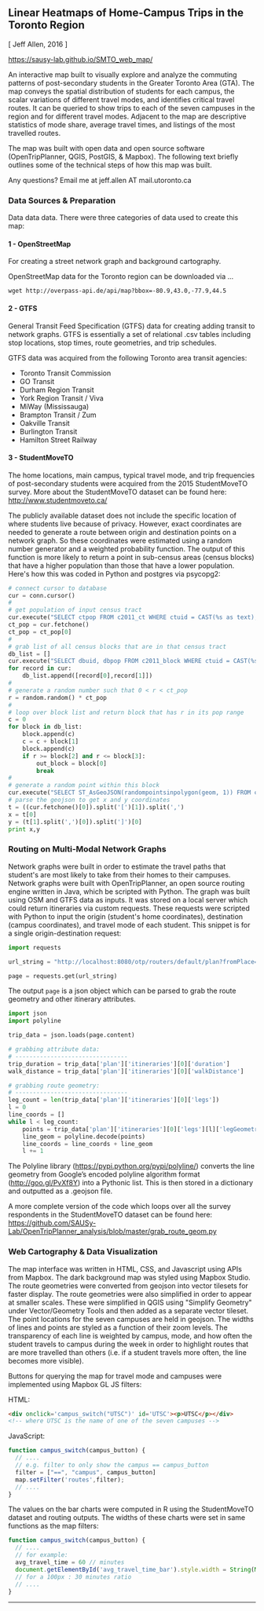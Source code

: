 ## Linear Heatmaps of Home-Campus Trips in the Toronto Region
[ Jeff Allen, 2016 ]

https://sausy-lab.github.io/SMTO_web_map/

An interactive map built to visually explore and analyze the commuting patterns of post-secondary students in the Greater Toronto Area (GTA). The map conveys the spatial distribution of students for each campus, the scalar variations of different travel modes, and identifies critical travel routes. It can be queried to show trips to each of the seven campuses in the region and for different travel modes. Adjacent to the map are descriptive statistics of mode share, average travel times, and listings of the most travelled routes.

The map was built with open data and open source software (OpenTripPlanner, QGIS, PostGIS, & Mapbox). The following text briefly outlines some of the technical steps of how this map was built.

Any questions? Email me at jeff.allen AT mail.utoronto.ca

### Data Sources & Preparation

Data data data. There were three categories of data used to create this map:

#### 1 - OpenStreetMap

For creating a street network graph and background cartography.

OpenStreetMap data for the Toronto region can be downloaded via ...

```
wget http://overpass-api.de/api/map?bbox=-80.9,43.0,-77.9,44.5
```

#### 2 - GTFS

General Transit Feed Specification (GTFS) data for creating adding transit to network graphs. GTFS is essentially a set of relational .csv tables including stop locations, stop times, route geometries, and trip schedules.

GTFS data was acquired from the following Toronto area transit agencies:
- Toronto Transit Commission
- GO Transit
- Durham Region Transit
- York Region Transit / Viva
- MiWay (Mississauga)
- Brampton Transit / Zum
- Oakville Transit
- Burlington Transit
- Hamilton Street Railway

#### 3 - StudentMoveTO

The home locations, main campus, typical travel mode, and trip frequencies of post-secondary students were acquired from the 2015 StudentMoveTO survey. More about the StudentMoveTO dataset can be found here:
http://www.studentmoveto.ca/

The publicly available dataset does not include the specific location of where students live because of privacy. However, exact coordinates are needed to generate a route between origin and destination points on a network graph. So these coordinates were estimated using a random number generator and a weighted probability function. The output of this function is more likely to return a point in sub-census areas (census blocks) that have a higher population than those that have a lower population. Here's how this was coded in Python and postgres via psycopg2:

```python
# connect cursor to database
cur = conn.cursor()
#
# get population of input census tract
cur.execute("SELECT ctpop FROM c2011_ct WHERE ctuid = CAST(%s as text);" %CT_in)
ct_pop = cur.fetchone()
ct_pop = ct_pop[0]
#
# grab list of all census blocks that are in that census tract
db_list = []
cur.execute("SELECT dbuid, dbpop FROM c2011_block WHERE ctuid = CAST(%s as text);" %CT_in)
for record in cur:
    db_list.append([record[0],record[1]])
#
# generate a random number such that 0 < r < ct_pop
r = random.random() * ct_pop
#
# loop over block list and return block that has r in its pop range
c = 0
for block in db_list:
    block.append(c)
    c = c + block[1]
    block.append(c)
    if r >= block[2] and r <= block[3]:
        out_block = block[0]
        break
#
# generate a random point within this block
cur.execute("SELECT ST_AsGeoJSON(randompointsinpolygon(geom, 1)) FROM c2011_block WHERE dbuid = CAST(%s as text);" %out_block)
# parse the geojson to get x and y coordinates
t = ((cur.fetchone()[0]).split('[')[1]).split(',')
x = t[0]
y = (t[1].split(',')[0]).split(']')[0]
print x,y
```

### Routing on Multi-Modal Network Graphs

Network graphs were built in order to estimate the travel paths that student's are most likely to take from their homes to their campuses. Network graphs were built with OpenTripPlanner, an open source routing engine written in Java, which be scripted with Python. The graph was built using OSM and GTFS data as inputs. It was stored on a local server which could return itineraries via custom requests. These requests were scripted with Python to input the origin (student's home coordinates), destination (campus coordinates), and travel mode of each student. This snippet is for a single origin-destination request:

```python
import requests

url_string = "http://localhost:8080/otp/routers/default/plan?fromPlace=" + str(origin_lat) + "%2C" + str(origin_lon) + "&toPlace=" + str(destination_lat) + "%2C" + str(destination_lon) + "&time=8:00am&date=07-20-2016&mode=" + mode + "&maxWalkDistance=999999&arriveBy=false&wheelchair=false&locale=en"

page = requests.get(url_string)
```

The output `page` is a json object which can be parsed to grab the route geometry and other itinerary attributes.

```python
import json
import polyline

trip_data = json.loads(page.content)

# grabbing attribute data:
# --------------------------------
trip_duration = trip_data['plan']['itineraries'][0]['duration']
walk_distance = trip_data['plan']['itineraries'][0]['walkDistance']

# grabbing route geometry:
# --------------------------------
leg_count = len(trip_data['plan']['itineraries'][0]['legs'])
l = 0
line_coords = []
while l < leg_count:
    points = trip_data['plan']['itineraries'][0]['legs'][l]['legGeometry']['points']
    line_geom = polyline.decode(points)
    line_coords = line_coords + line_geom
    l += 1
```

The Polyline library (https://pypi.python.org/pypi/polyline/) converts the line geometry from Google’s encoded polyline algorithm format (http://goo.gl/PvXf8Y) into a Pythonic list. This is then stored in a dictionary and outputted as a .geojson file.

A more complete version of the code which loops over all the survey respondents in the StudentMoveTO dataset can be found here:
https://github.com/SAUSy-Lab/OpenTripPlanner_analysis/blob/master/grab_route_geom.py

### Web Cartography & Data Visualization

The map interface was written in HTML, CSS, and Javascript using APIs from Mapbox. The dark background map was styled using Mapbox Studio. The route geometries were converted from geojson into vector tilesets for faster display. The route geometries were also simplified in order to appear at smaller scales. These were simplified in QGIS using "Simplify Geometry" under Vector/Geometry Tools and then added as a separate vector tileset. The point locations for the seven campuses are held in geojson. The widths of lines and points are styled as a function of their zoom levels. The transparency of each line is weighted by campus, mode, and how often the student travels to campus during the week in order to highlight routes that are more travelled than others (i.e. if a student travels more often, the line becomes more visible).

Buttons for querying the map for travel mode and campuses were implemented using Mapbox GL JS filters:

HTML:
```html
<div onclick='campus_switch("UTSC")' id='UTSC'><p>UTSC</p></div>
<!-- where UTSC is the name of one of the seven campuses -->
```

JavaScript:
```js
function campus_switch(campus_button) {
  // ....
  // e.g. filter to only show the campus == campus_button
  filter = ["==", "campus", campus_button]
  map.setFilter('routes',filter);
  // ....
}
```

The values on the bar charts were computed in R using the StudentMoveTO dataset and routing outputs. The widths of these charts were set in same functions as the map filters:

```js
function campus_switch(campus_button) {
  // ....
  // for example:
  avg_travel_time = 60 // minutes
  document.getElementById('avg_travel_time_bar').style.width = String(Math.floor(avg_travel_time * 3.3333333)) + 'px';
  // for a 100px : 30 minutes ratio
  // ....
}
```


---
